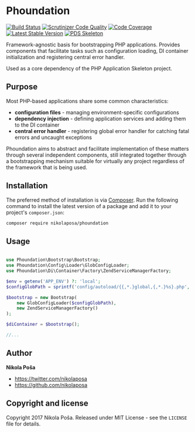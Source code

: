 # Phoundation

[![Build Status](https://travis-ci.org/nikolaposa/phoundation.svg?branch=master)](https://travis-ci.org/nikolaposa/phoundation)
[![Scrutinizer Code Quality](https://scrutinizer-ci.com/g/nikolaposa/phoundation/badges/quality-score.png?b=master)](https://scrutinizer-ci.com/g/nikolaposa/phoundation/?branch=master)
[![Code Coverage](https://scrutinizer-ci.com/g/nikolaposa/phoundation/badges/coverage.png?b=master)](https://scrutinizer-ci.com/g/nikolaposa/phoundation/?branch=master)
[![Latest Stable Version](https://poser.pugx.org/nikolaposa/phoundation/v/stable)](https://packagist.org/packages/nikolaposa/phoundation)
[![PDS Skeleton](https://img.shields.io/badge/pds-skeleton-blue.svg)](https://github.com/php-pds/skeleton)

Framework-agnostic basis for bootstrapping PHP applications. Provides components that facilitate tasks such as configuration loading, DI container initialization and registering central error handler.

Used as a core dependency of the PHP Application Skeleton project.

## Purpose

Most PHP-based applications share some common characteristics:

- **configuration files** - managing environment-specific configurations
- **dependency injection** - defining application services and adding them to the DI container
- **central error handler** - registering global error handler for catching fatal errors and uncaught exceptions

Phoundation aims to abstract and facilitate implementation of these matters through several independent components, still integrated together through a bootstrapping mechanism suitable for virtually any project regardless of the framework that is being used. 

## Installation

The preferred method of installation is via [Composer](http://getcomposer.org/). Run the following command to install the latest version of a package and add it to your project's `composer.json`:

```bash
composer require nikolaposa/phoundation
```

## Usage

```php

use Phoundation\Bootstrap\Bootstrap;
use Phoundation\Config\Loader\GlobConfigLoader;
use Phoundation\Di\Container\Factory\ZendServiceManagerFactory;

$env = getenv('APP_ENV') ?: 'local';
$configGlobPath = sprintf('config/autoload/{{,*.}global,{,*.}%s}.php', $env);

$bootstrap = new Bootstrap(
    new GlobConfigLoader($configGlobPath),
    new ZendServiceManagerFactory()
);

$diContainer = $bootstrap();

//...
```

## Author

**Nikola Poša**

* https://twitter.com/nikolaposa
* https://github.com/nikolaposa

## Copyright and license

Copyright 2017 Nikola Poša. Released under MIT License - see the `LICENSE` file for details.
